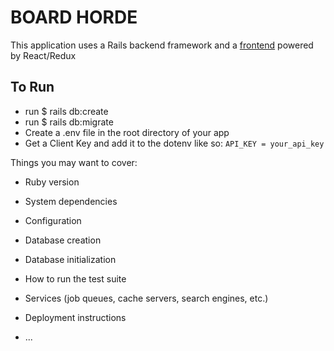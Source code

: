 # BOARD HORDE

This application uses a Rails backend framework and a [frontend](https://github.com/bolloland/board-frontend/blob/master/README.md#npm-start) powered by React/Redux

## To Run

* run $ rails db:create
* run $ rails db:migrate
* Create a .env file in the root directory of your app
* Get a Client Key and add it to the dotenv like so:
```API_KEY = your_api_key```



Things you may want to cover:

* Ruby version

* System dependencies

* Configuration

* Database creation

* Database initialization

* How to run the test suite

* Services (job queues, cache servers, search engines, etc.)

* Deployment instructions

* ...
